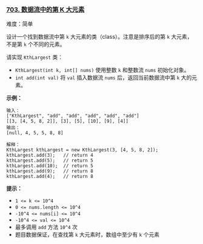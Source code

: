 ### [703\. 数据流中的第 K 大元素](https://leetcode.cn/problems/kth-largest-element-in-a-stream/)

难度：简单

设计一个找到数据流中第 `k` 大元素的类（class）。注意是排序后的第 `k` 大元素，不是第 `k` 个不同的元素。

请实现 `KthLargest` 类：

-   `KthLargest(int k, int[] nums)` 使用整数 `k` 和整数流 `nums` 初始化对象。
-   `int add(int val)` 将 `val` 插入数据流 `nums` 后，返回当前数据流中第 `k` 大的元素。

**示例：**

```
输入：
["KthLargest", "add", "add", "add", "add", "add"]
[[3, [4, 5, 8, 2]], [3], [5], [10], [9], [4]]
输出：
[null, 4, 5, 5, 8, 8]

解释：
KthLargest kthLargest = new KthLargest(3, [4, 5, 8, 2]);
kthLargest.add(3);   // return 4
kthLargest.add(5);   // return 5
kthLargest.add(10);  // return 5
kthLargest.add(9);   // return 8
kthLargest.add(4);   // return 8
```

**提示：**

-   `1 <= k <= 10^4`
-   `0 <= nums.length <= 10^4`
-   `-10^4 <= nums[i] <= 10^4`
-   `-10^4 <= val <= 10^4`
-   最多调用 `add` 方法 `10^4` 次
-   题目数据保证，在查找第 `k` 大元素时，数组中至少有 `k` 个元素
